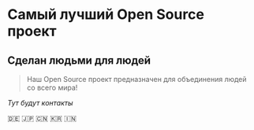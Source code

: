 # Самый лучший Open Source проект

## Сделан людьми для людей

> Наш Open Source проект предназначен для объединения людей со всего мира!

_Тут будут контакты_
  
 🇩🇪 🇯🇵 🇨🇳 🇰🇷 🇮🇳
